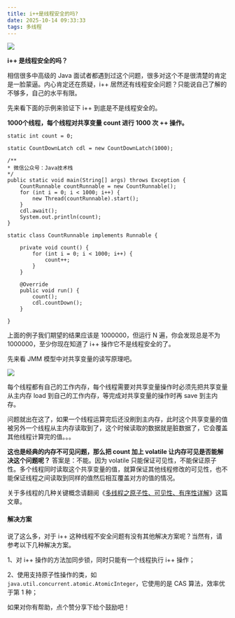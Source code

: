 ```yaml
---
title: i++是线程安全的吗?
date: 2025-10-14 09:33:33
tags: 多线程
---
```


![](http://img.javastack.cn/18-6-8/12258861.jpg)

**i++ 是线程安全的吗？**

相信很多中高级的 Java 面试者都遇到过这个问题，很多对这个不是很清楚的肯定是一脸蒙逼。内心肯定还在质疑，i++ 居然还有线程安全问题？只能说自己了解的不够多，自己的水平有限。

先来看下面的示例来验证下 i++ 到底是不是线程安全的。

**1000个线程，每个线程对共享变量 count 进行 1000 次 ++ 操作。**

```
static int count = 0;

static CountDownLatch cdl = new CountDownLatch(1000);

/**
* 微信公众号：Java技术栈
*/
public static void main(String[] args) throws Exception {
	CountRunnable countRunnable = new CountRunnable();
	for (int i = 0; i < 1000; i++) {
		new Thread(countRunnable).start();
	}
	cdl.await();
	System.out.println(count);
}

static class CountRunnable implements Runnable {

	private void count() {
		for (int i = 0; i < 1000; i++) {
			count++;
		}
	}

	@Override
	public void run() {
		count();
		cdl.countDown();
	}

}
```

上面的例子我们期望的结果应该是 1000000，但运行 N 遍，你会发现总是不为 1000000，至少你现在知道了 i++ 操作它不是线程安全的了。

先来看 JMM 模型中对共享变量的读写原理吧。

![](http://img.javastack.cn/18-6-8/60972585.jpg)

每个线程都有自己的工作内存，每个线程需要对共享变量操作时必须先把共享变量从主内存 load 到自己的工作内存，等完成对共享变量的操作时再 save 到主内存。

问题就出在这了，如果一个线程运算完后还没刷到主内存，此时这个共享变量的值被另外一个线程从主内存读取到了，这个时候读取的数据就是脏数据了，它会覆盖其他线程计算完的值。。。

**这也是经典的内存不可见问题，那么把 count 加上 volatile 让内存可见是否能解决这个问题呢？** 答案是：不能。因为 volatile 只能保证可见性，不能保证原子性。多个线程同时读取这个共享变量的值，就算保证其他线程修改的可见性，也不能保证线程之间读取到同样的值然后相互覆盖对方的值的情况。

关于多线程的几种关键概念请翻阅《[多线程之原子性、可见性、有序性详解](https://mp.weixin.qq.com/s/DWaxnysIQ8NSWN1NME_HvA)》这篇文章。

#### 解决方案

说了这么多，对于 i++ 这种线程不安全问题有没有其他解决方案呢？当然有，请参考以下几种解决方案。

1、对 i++ 操作的方法加同步锁，同时只能有一个线程执行 i++ 操作；

2、使用支持原子性操作的类，如 `java.util.concurrent.atomic.AtomicInteger`，它使用的是 CAS 算法，效率优于第 1 种；

如果对你有帮助，点个赞分享下给个鼓励吧！
